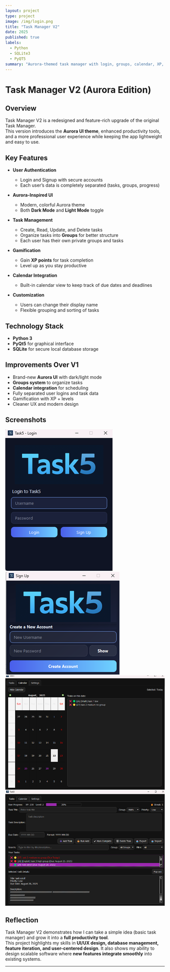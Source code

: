 ```yaml
---
layout: project
type: project
image: /img/login.png
title: "Task Manager V2"
date: 2025
published: true
labels:
  - Python
  - SQLite3
  - PyQT5
summary: "Aurora-themed task manager with login, groups, calendar, XP, and light/dark mode."
---
```


# Task Manager V2 (Aurora Edition)

## Overview
Task Manager V2 is a redesigned and feature-rich upgrade of the original Task Manager.  
This version introduces the **Aurora UI theme**, enhanced productivity tools, and a more professional user experience while keeping the app lightweight and easy to use.

## Key Features
- **User Authentication**
  - Login and Signup with secure accounts  
  - Each user’s data is completely separated (tasks, groups, progress)  

- **Aurora-Inspired UI**
  - Modern, colorful Aurora theme  
  - Both **Dark Mode** and **Light Mode** toggle  

- **Task Management**
  - Create, Read, Update, and Delete tasks  
  - Organize tasks into **Groups** for better structure  
  - Each user has their own private groups and tasks  

- **Gamification**
  - Gain **XP points** for task completion  
  - Level up as you stay productive  

- **Calendar Integration**
  - Built-in calendar view to keep track of due dates and deadlines  

- **Customization**
  - Users can change their display name  
  - Flexible grouping and sorting of tasks  

## Technology Stack
- **Python 3**  
- **PyQt5** for graphical interface  
- **SQLite** for secure local database storage  

## Improvements Over V1
- Brand-new **Aurora UI** with dark/light mode  
- **Groups system** to organize tasks  
- **Calendar integration** for scheduling  
- Fully separated user logins and task data  
- Gamification with XP + levels  
- Cleaner UX and modern design  

## Screenshots

![Login](/img/login.png)
![Sign Up](/img/signup.png)
![Calendar](/img/calendar.png)
![Long Description Scroll](/img/scroll.png)


## Reflection
Task Manager V2 demonstrates how I can take a simple idea (basic task manager) and grow it into a **full productivity tool**.  
This project highlights my skills in **UI/UX design, database management, feature iteration, and user-centered design**. It also shows my ability to design scalable software where **new features integrate smoothly** into existing systems.  

---
